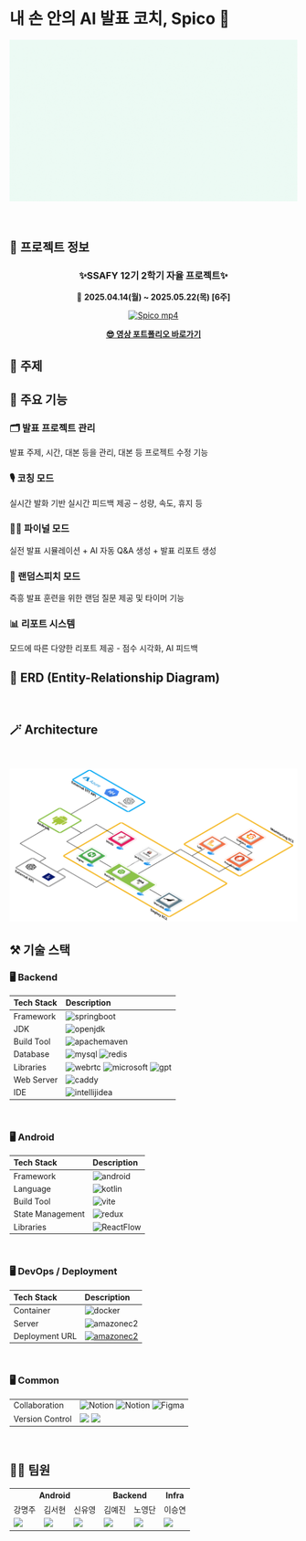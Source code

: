 # 내 손 안의 AI 발표 코치, Spico 📱
![Spico Main Screen](assets/Spico_main.gif)

</br>

## 📅 프로젝트 정보

<div align="center">

### ✨SSAFY 12기 2학기 자율 프로젝트✨

📆 **2025.04.14(월) ~ 2025.05.22(목) [6주]**

[![Spico mp4](http://img.youtube.com/vi/kVqDxbPYqXk/0.jpg)](https://www.youtube.com/watch?v=kVqDxbPYqXk)

**[😎 영상 포트폴리오 바로가기](https://www.youtube.com/watch?v=kVqDxbPYqXk)**


</div>

## 📖 주제

## 📝 주요 기능

### 🗂️ 발표 프로젝트 관리	

발표 주제, 시간, 대본 등을 관리, 대본 등 프로젝트 수정 기능

### 🎙️ 코칭 모드	
실시간 발화 기반 실시간 피드백 제공 – 성량, 속도, 휴지 등

### 🧑‍⚖️ 파이널 모드	
실전 발표 시뮬레이션 + AI 자동 Q&A 생성 + 발표 리포트 생성

### 🎲 랜덤스피치 모드	
즉흥 발표 훈련을 위한 랜덤 질문 제공 및 타이머 기능

### 📊 리포트 시스템	
모드에 따른 다양한 리포트 제공 - 점수 시각화, AI 피드백 

## 📌 ERD (Entity-Relationship Diagram)

</br>

## 🪄 Architecture

</br>

![Spico Architecture](assets/Spico_Architecture.png)

## ⚒️ 기술 스택

### 🖥️ Backend

| Tech Stack | Description                                                                                                                                                                                                                                                                                                                                                                           |
| :--------- | :------------------------------------------------------------------------------------------------------------------------------------------------------------------------------------------------------------------------------------------------------------------------------------------------------------------------------------------------------------------------------------ |
| Framework  | <img src="https://img.shields.io/badge/spring 3.4.2-6DB33F?style=for-the-badge&logo=springboot&logoColor=white" alt="springboot">                                                                                                                                                                                                                                                     |
| JDK        | <img src="https://img.shields.io/badge/JDK17%28jdk 17.0.14%29-000000?style=for-the-badge&logo=openjdk&logoColor=white" alt="openjdk">                                                                                                                                                                                                                                                 |
| Build Tool | <img src="https://img.shields.io/badge/Maven compiler 3.10.1-C71A36?style=for-the-badge&logo=apachemaven&logoColor=white" alt="apachemaven">                                                                                                                                                                                                                                          |
| Database   | <img src="https://img.shields.io/badge/MySQL 8.0.40-4479A1?style=for-the-badge&logo=mysql&logoColor=white" alt="mysql"> <img src="https://img.shields.io/badge/Redis 7.4.2-FF4438?style=for-the-badge&logo=redis&logoColor=white" alt="redis">                                                                                                                                        |
| Libraries  | <img src="https://img.shields.io/badge/OpenVidu v3-333333?style=for-the-badge&logo=webrtc&logoColor=white" alt="webrtc"> <img src="https://img.shields.io/badge/Azure STT SDK 1.42.0-40AEF0?style=for-the-badge&logo=microsoft&logoColor=white" alt="microsoft"> <img src="https://img.shields.io/badge/GPT 3.5 Turbo-191A1B?style=for-the-badge&logo=gpt&logoColor=white" alt="gpt"> |
| Web Server | <img src="https://img.shields.io/badge/Caddy 2.8.4-1F88C0?style=for-the-badge&logo=caddy&logoColor=white" alt="caddy">                                                                                                                                                                                                                                                                |
| IDE        | <img src="https://img.shields.io/badge/intellij-000000?style=for-the-badge&logo=intellijidea&logoColor=white" alt="intellijidea">                                                                                                                                                                                                                                                     |

</br>

### 🖥️ Android

| Tech Stack       | Description                                                                                                                               |
| :--------------- | :---------------------------------------------------------------------------------------------------------------------------------------- |
| Framework        | <img src="https://img.shields.io/badge/Jetpack Compose-4285F4?style=for-the-badge&logo=android" alt="android">                     |
| Language         | <img src="https://img.shields.io/badge/Kotlin-7F52FF?style=for-the-badge&logo=kotlin" alt="kotlin">              |
| Build Tool       | <img src="https://img.shields.io/badge/Vite 5.2.0-646CFF?style=for-the-badge&logo=vite&logoColor=black" alt="vite">                       |
| State Management | <img src="https://img.shields.io/badge/Redux 9.2.0-764ABC?style=for-the-badge&logo=redux&logoColor=black" alt="redux">                    |
| Libraries        | <img src="https://img.shields.io/badge/ReactFlow 11.11.4-FF4B4B?style=for-the-badge&logo=ReactFlow&logoColor=black" alt="ReactFlow">      |

</br>

### 🖥️ DevOps / Deployment

| Tech Stack     | Description                                                                                                                                                                    |
| :------------- | :----------------------------------------------------------------------------------------------------------------------------------------------------------------------------- |
| Container      | <img src="https://img.shields.io/badge/Docker 26.1.3-2496ED?style=for-the-badge&logo=docker&logoColor=black" alt="docker">                                                     |
| Server         | <img src="https://img.shields.io/badge/AWS EC2 %28Ubuntu 22.04.5 LTS%29-FF9900?style=for-the-badge&logo=amazonec2&logoColor=black" alt="amazonec2">                            |
| Deployment URL | <a href="https://i12a508.p.ssafy.io/" target="_blank"><img src="https://img.shields.io/badge/Confy-3B66BC?style=for-the-badge&logo=Confy&logoColor=black" alt="amazonec2"></a> |

</br>

### 🖥️ Common

|                 |                                                                                                                                                                                                                                                                                                                                                         |
| :-------------- | :------------------------------------------------------------------------------------------------------------------------------------------------------------------------------------------------------------------------------------------------------------------------------------------------------------------------------------------------------ |
| Collaboration   | <img src="https://img.shields.io/badge/jira-0052CC?style=for-the-badge&logo=jira&logoColor=white" alt="Notion"/> <img src="https://img.shields.io/badge/notion-000000?style=for-the-badge&logo=notion&logoColor=white" alt="Notion"/> <img src="https://img.shields.io/badge/figma-F24E1E?style=for-the-badge&logo=figma&logoColor=white" alt="Figma"/> |
| Version Control | <img src="https://img.shields.io/badge/git-F05032?style=for-the-badge&logo=git&logoColor=white"/> <img src="https://img.shields.io/badge/gitLAB-fc6d26?style=for-the-badge&logo=gitlab&logoColor=white"/>                                                                                                                                               |

</br>

## 🧑🏻 팀원

<table>
    <tr>
      <th scope="col" colspan="3"> Android </th>
      <th scope="col" colspan="2"> Backend </th>
      <th scope="col" colspan="1"> Infra </th>
    </tr>
    <tr>
      <td>강명주</td>
      <td>김서현</td>
      <td>신유영</td>
      <td>김예진</td>
      <td>노영단</td>
      <td>이승연</td>
    </tr>
    <tr>
      <td>
        <a href="https://github.com/notrealsilk"><img src="https://avatars.githubusercontent.com/notrealsilk" width=160/></a>
      </td>
      <td>
        <a href="https://github.com/seohye-ki"><img src="https://avatars.githubusercontent.com/seohye-ki" width=160/></a>
      </td>
      <td>
         <a href="https://github.com/shinyou28"><img src="https://avatars.githubusercontent.com/shinyou28" width=160/></a> 
      </td>
      <td>
        <a href="https://github.com/z5zH0"><img src="https://avatars.githubusercontent.com/z5zH0" width=160/></a>
      </td>
      <td>
        <a href="https://github.com/YoungdanNoh"><img src="https://avatars.githubusercontent.com/YoungdanNoh" width=160/></a>
      </td>
      <td>
       <a href="https://github.com/leesyseel"><img src="https://avatars.githubusercontent.com/leesyseel" width=160/></a> 
      </td>
    </tr>
</table>

</br>

<!-- ## 📚 산출물

|                |                                                   |
| :------------: | ------------------------------------------------: |
| File Structure | <img src="assets/none.png" width="300"> | -->
